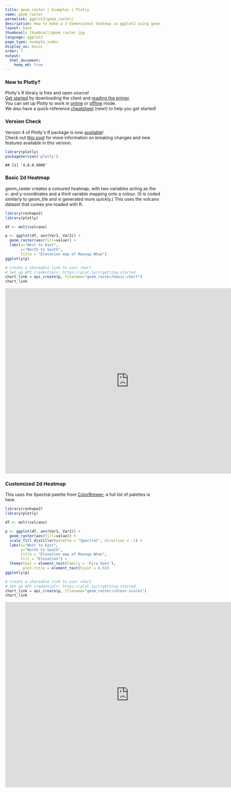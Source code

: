 ```yaml
---
title: geom_raster | Examples | Plotly
name: geom_raster
permalink: ggplot2/geom_raster/
description: How to make a 2-dimensional heatmap in ggplot2 using geom_raster.
layout: base
thumbnail: thumbnail/geom_raster.jpg
language: ggplot2
page_type: example_index
display_as: basic
order: 7
output:
  html_document:
    keep_md: true
---
```




### New to Plotly?

Plotly's R library is free and open source!<br>
[Get started](https://plot.ly/r/getting-started/) by downloading the client and [reading the primer](https://plot.ly/r/getting-started/).<br>
You can set up Plotly to work in [online](https://plot.ly/r/getting-started/#hosting-graphs-in-your-online-plotly-account) or [offline](https://plot.ly/r/offline/) mode.<br>
We also have a quick-reference [cheatsheet](https://images.plot.ly/plotly-documentation/images/r_cheat_sheet.pdf) (new!) to help you get started!

### Version Check

Version 4 of Plotly's R package is now [available](https://plot.ly/r/getting-started/#installation)!<br>
Check out [this post](http://moderndata.plot.ly/upgrading-to-plotly-4-0-and-above/) for more information on breaking changes and new features available in this version.


```r
library(plotly)
packageVersion('plotly')
```

```
## [1] '4.8.0.9000'
```

### Basic 2d Heatmap
geom\_raster creates a coloured heatmap, with two variables acting as the x- and y-coordinates and a third variable mapping onto a colour. (It is coded similarly to geom\_tile and is generated more quickly.) This uses the volcano dataset that comes pre-loaded with R.


```r
library(reshape2)
library(plotly)

df <- melt(volcano)

p <- ggplot(df, aes(Var1, Var2)) +
  geom_raster(aes(fill=value)) +
  labs(x="West to East",
       y="North to South",
       title = "Elevation map of Maunga Whau")
ggplotly(p)

# Create a shareable link to your chart
# Set up API credentials: https://plot.ly/r/getting-started
chart_link = api_create(p, filename="geom_raster/basic-chart")
chart_link
```

<iframe src="https://plot.ly/~RPlotBot/5850.embed" width="800" height="600" id="igraph" scrolling="no" seamless="seamless" frameBorder="0"> </iframe>

### Customized 2d Heatmap
This uses the Spectral palette from [ColorBrewer](https://ggplot2.tidyverse.org/reference/scale_brewer.html); a full list of palettes is here.


```r
library(reshape2)
library(plotly)

df <- melt(volcano)

p <- ggplot(df, aes(Var1, Var2)) +
  geom_raster(aes(fill=value)) +
  scale_fill_distiller(palette = "Spectral", direction = -1) +
  labs(x="West to East",
       y="North to South",
       title = "Elevation map of Maunga Whau",
       fill = "Elevation") +
  theme(text = element_text(family = 'Fira Sans'),
        plot.title = element_text(hjust = 0.5))
ggplotly(p)

# Create a shareable link to your chart
# Set up API credentials: https://plot.ly/r/getting-started
chart_link = api_create(p, filename="geom_raster/colour-scales")
chart_link
```

<iframe src="https://plot.ly/~RPlotBot/5852.embed" width="800" height="600" id="igraph" scrolling="no" seamless="seamless" frameBorder="0"> </iframe>

